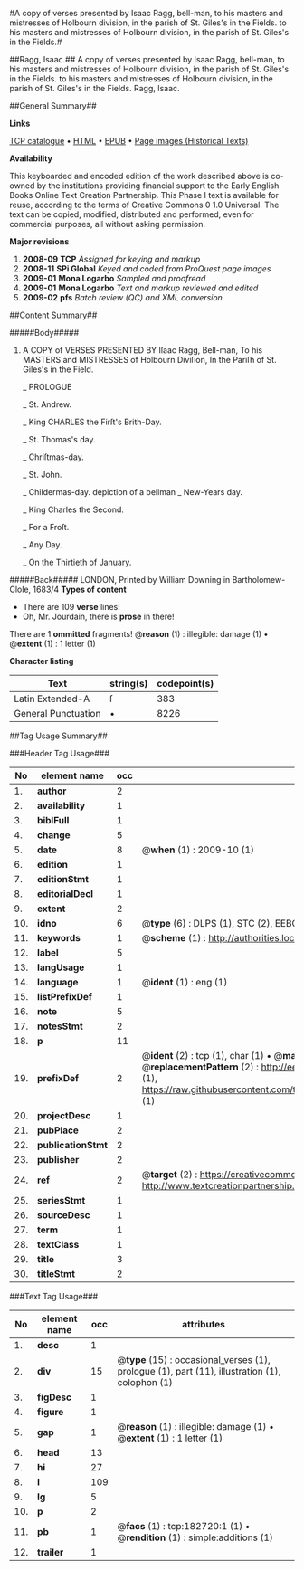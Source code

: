 #A copy of verses presented by Isaac Ragg, bell-man, to his masters and mistresses of Holbourn division, in the parish of St. Giles's in the Fields. to his masters and mistresses of Holbourn division, in the parish of St. Giles's in the Fields.#

##Ragg, Isaac.##
A copy of verses presented by Isaac Ragg, bell-man, to his masters and mistresses of Holbourn division, in the parish of St. Giles's in the Fields. to his masters and mistresses of Holbourn division, in the parish of St. Giles's in the Fields.
Ragg, Isaac.

##General Summary##

**Links**

[TCP catalogue](http://www.ota.ox.ac.uk/tcp/)  • 
[HTML](http://tei.it.ox.ac.uk/tcp/Texts-HTML/free/B04/B04990.html)  • 
[EPUB](http://tei.it.ox.ac.uk/tcp/Texts-EPUB/free/B04/B04990.epub) • 
[Page images (Historical Texts)](https://data.historicaltexts.jisc.ac.uk/view?pubId=eebo-99884948e&pageId=eebo-99884948e-182720-1)

**Availability**

This keyboarded and encoded edition of the
	       work described above is co-owned by the institutions
	       providing financial support to the Early English Books
	       Online Text Creation Partnership. This Phase I text is
	       available for reuse, according to the terms of Creative
	       Commons 0 1.0 Universal. The text can be copied,
	       modified, distributed and performed, even for
	       commercial purposes, all without asking permission.

**Major revisions**

1. __2008-09__ __TCP__ *Assigned for keying and markup*
1. __2008-11__ __SPi Global__ *Keyed and coded from ProQuest page images*
1. __2009-01__ __Mona Logarbo__ *Sampled and proofread*
1. __2009-01__ __Mona Logarbo__ *Text and markup reviewed and edited*
1. __2009-02__ __pfs__ *Batch review (QC) and XML conversion*

##Content Summary##

#####Body#####

1. A COPY of VERSES PRESENTED BY Iſaac Ragg, Bell-man, To his MASTERS and MISTRESSES of Holbourn Diviſion, In the Pariſh of St. Giles's in the Field.

    _ PROLOGUE

    _ St. Andrew.

    _ King CHARLES the Firſt's Brith-Day.

    _ St. Thomas's day.

    _ Chriſtmas-day.

    _ St. John.

    _ Childermas-day.
depiction of a bellman
    _ New-Years day.

    _ King Charles the Second.

    _ For a Froſt.

    _ Any Day.

    _ On the Thirtieth of January.

#####Back#####
LONDON, Printed by William Downing in Bartholomew-Cloſe, 1683/4
**Types of content**

  * There are 109 **verse** lines!
  * Oh, Mr. Jourdain, there is **prose** in there!

There are 1 **ommitted** fragments! 
 @__reason__ (1) : illegible: damage (1)  •  @__extent__ (1) : 1 letter (1)

**Character listing**


|Text|string(s)|codepoint(s)|
|---|---|---|
|Latin Extended-A|ſ|383|
|General Punctuation|•|8226|

##Tag Usage Summary##

###Header Tag Usage###

|No|element name|occ|attributes|
|---|---|---|---|
|1.|__author__|2||
|2.|__availability__|1||
|3.|__biblFull__|1||
|4.|__change__|5||
|5.|__date__|8| @__when__ (1) : 2009-10 (1)|
|6.|__edition__|1||
|7.|__editionStmt__|1||
|8.|__editorialDecl__|1||
|9.|__extent__|2||
|10.|__idno__|6| @__type__ (6) : DLPS (1), STC (2), EEBO-CITATION (1), PROQUEST (1), VID (1)|
|11.|__keywords__|1| @__scheme__ (1) : http://authorities.loc.gov/ (1)|
|12.|__label__|5||
|13.|__langUsage__|1||
|14.|__language__|1| @__ident__ (1) : eng (1)|
|15.|__listPrefixDef__|1||
|16.|__note__|5||
|17.|__notesStmt__|2||
|18.|__p__|11||
|19.|__prefixDef__|2| @__ident__ (2) : tcp (1), char (1)  •  @__matchPattern__ (2) : ([0-9\-]+):([0-9IVX]+) (1), (.+) (1)  •  @__replacementPattern__ (2) : http://eebo.chadwyck.com/downloadtiff?vid=$1&page=$2 (1), https://raw.githubusercontent.com/textcreationpartnership/Texts/master/tcpchars.xml#$1 (1)|
|20.|__projectDesc__|1||
|21.|__pubPlace__|2||
|22.|__publicationStmt__|2||
|23.|__publisher__|2||
|24.|__ref__|2| @__target__ (2) : https://creativecommons.org/publicdomain/zero/1.0/ (1), http://www.textcreationpartnership.org/docs/. (1)|
|25.|__seriesStmt__|1||
|26.|__sourceDesc__|1||
|27.|__term__|1||
|28.|__textClass__|1||
|29.|__title__|3||
|30.|__titleStmt__|2||


###Text Tag Usage###

|No|element name|occ|attributes|
|---|---|---|---|
|1.|__desc__|1||
|2.|__div__|15| @__type__ (15) : occasional_verses (1), prologue (1), part (11), illustration (1), colophon (1)|
|3.|__figDesc__|1||
|4.|__figure__|1||
|5.|__gap__|1| @__reason__ (1) : illegible: damage (1)  •  @__extent__ (1) : 1 letter (1)|
|6.|__head__|13||
|7.|__hi__|27||
|8.|__l__|109||
|9.|__lg__|5||
|10.|__p__|2||
|11.|__pb__|1| @__facs__ (1) : tcp:182720:1 (1)  •  @__rendition__ (1) : simple:additions (1)|
|12.|__trailer__|1||
